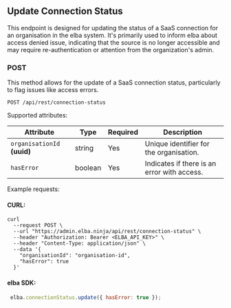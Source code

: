 ## Update Connection Status
This endpoint is designed for updating the status of a SaaS connection for an organisation in the elba system. It's primarily used to inform elba about access denied issue, indicating that the source is no longer accessible and may require re-authentication or attention from the organization's admin.

### POST
This method allows for the update of a SaaS connection status, particularly to flag issues like access errors.

```
POST /api/rest/connection-status
```

Supported attributes:

| Attribute        | Type    | Required | Description                                |
|------------------|---------|----------|--------------------------------------------|
| `organisationId` **(uuid)**           | string    | Yes      | Unique identifier for the organisation.                     |
| `hasError`       | boolean | Yes      | Indicates if there is an error with access.|

Example requests:
#### CURL:
```shell
curl
  --request POST \
  --url "https://admin.elba.ninja/api/rest/connection-status" \
  --header "Authorization: Bearer <ELBA_API_KEY>" \
  --header "Content-Type: application/json" \
  --data '{
    "organisationId": "organisation-id",
    "hasError": true
  }'
```

#### elba SDK:

```javascript
 elba.connectionStatus.update({ hasError: true });
```